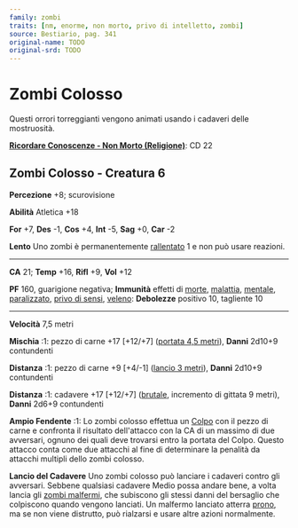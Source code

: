 ```yaml
---
family: zombi
traits: [nm, enorme, non morto, privo di intelletto, zombi]
source: Bestiario, pag. 341
original-name: TODO
original-srd: TODO
---
```


# Zombi Colosso

Questi orrori torreggianti vengono animati usando i cadaveri delle mostruosità.

**[Ricordare Conoscenze - Non Morto (Religione)](/azioni/ricordare-conoscenze)**:
CD 22

## Zombi Colosso - Creatura 6

**Percezione** +8; scurovisione

**Abilità** Atletica +18

**For** +7, **Des** -1, **Cos** +4, **Int** -5, **Sag** +0, **Car** -2

**Lento** Uno zombi è permanentemente [rallentato](/condizioni/rallentato) 1 e
non può usare reazioni.

---

**CA** 21; **Temp** +16, **Rifl** +9, **Vol** +12

**PF** 160, guarigione negativa; **Immunità** effetti di [morte](/tratti/morte),
[malattia](/tratti/malattia), [mentale](/tratti/mentale),
[paralizzato](/condizioni/paralizzato),
[privo di sensi](/condizioni/privo-di-sensi), [veleno](/tratti/veleno):
**Debolezze** positivo 10, tagliente 10

---

**Velocità** 7,5 metri

**Mischia** :1: pezzo di carne +17 \[+12/+7]
([portata 4,5 metri](/tratti/portata)), **Danni** 2d10+9 contundenti

**Distanza** :1: pezzo di carne +9 \[+4/-1] ([lancio 3 metri](/tratti/lancio)),
**Danni** 2d10+9 contundenti

**Distanza** :1: cadavere +17 \[+12/+7] ([brutale](/tratti/brutale), incremento
di gittata 9 metri), **Danni** 2d6+9 contundenti

**Ampio Fendente** :1: Lo zombi colosso effettua un [Colpo](/azioni/colpire) con
il pezzo di carne e confronta il risultato dell'attacco con la CA di un massimo
di due avversari, ognuno dei quali deve trovarsi entro la portata del Colpo.
Questo attacco conta come due attacchi al fine di determinare la penalità da
attacchi multipli dello zombi colosso.

**Lancio del Cadavere** Uno zombi colosso può lanciare i cadaveri contro gli
avversari. Sebbene qualsiasi cadavere Medio possa andare bene, a volta lancia
gli [zombi malfermi](/creature/zombi-malfermo), che subiscono gli stessi danni
del bersaglio che colpiscono quando vengono lanciati. Un malfermo lanciato
atterra [prono](/condizioni/prono), ma se non viene distrutto, può rialzarsi e
usare altre azioni normalmente.
